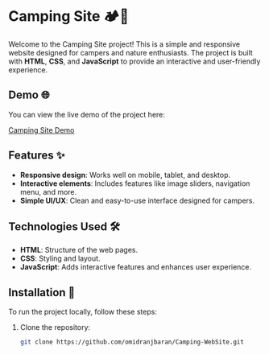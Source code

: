 # Camping Site 🏕️🌲

Welcome to the Camping Site project! This is a simple and responsive website designed for campers and nature enthusiasts. The project is built with **HTML**, **CSS**, and **JavaScript** to provide an interactive and user-friendly experience.

## Demo 🌐

You can view the live demo of the project here:

[Camping Site Demo](<Your Demo Link>)

## Features ✨

- **Responsive design**: Works well on mobile, tablet, and desktop.
- **Interactive elements**: Includes features like image sliders, navigation menu, and more.
- **Simple UI/UX**: Clean and easy-to-use interface designed for campers.

## Technologies Used 🛠️

- **HTML**: Structure of the web pages.
- **CSS**: Styling and layout.
- **JavaScript**: Adds interactive features and enhances user experience.

## Installation 🚀

To run the project locally, follow these steps:

1. Clone the repository:
   ```bash
   git clone https://github.com/omidranjbaran/Camping-WebSite.git
